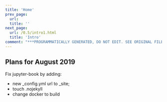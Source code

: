 ```yaml
---
title: 'Home'
prev_page:
  url: 
  title: ''
next_page:
  url: /0.5/intro1.html
  title: 'Intro'
comment: "***PROGRAMMATICALLY GENERATED, DO NOT EDIT. SEE ORIGINAL FILES IN /content***"
---
```

## Plans for August 2019

Fix jupyter-book by adding:
- new _config.yml url to _site;
- touch .nojekyll
- change docker to build

